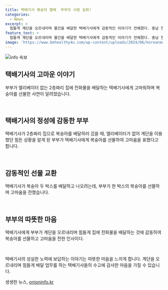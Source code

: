 ```yaml
---
title: 택배기사 복숭아 엘베  부부의 사랑 실화!
categories:
  - News
excerpt: >
  힘들게 계단을 오르내리며 물건을 배달한 택배기사에게 감동적인 이야기가 전해졌다. 충남 천안시에서 근무하는 13년 차 택배기사 A씨는 엘리베이터가 없는 집에 배달을 해오던 중, 부부가 늘 음료수를 챙겨주는 등 따뜻한 관심을 보여줬다. 이번에는 복숭아 두 박스를 배달하고 돌아갈 때, 부부가 한 박스를 선물하여 기사를 감동시켰다. A씨는 힘이 난다며 이들의 따뜻한 선물에 감사를 표했다. (150자)
feature_text: >
  힘들게 계단을 오르내리며 물건을 배달한 택배기사에게 감동적인 이야기가 전해졌다. 충남 천안시에서 근무하는 13년 차 택배기사 A씨는 엘리베이터가 없는 집에 배달을 해오던 중, 부부가 늘 음료수를 챙겨주는 등 따뜻한 관심을 보여줬다. 이번에는 복숭아 두 박스를 배달하고 돌아갈 때, 부부가 한 박스를 선물하여 기사를 감동시켰다. A씨는 힘이 난다며 이들의 따뜻한 선물에 감사를 표했다. (150자)
image: 'https://www.behealthy4u.com/wp-content/uploads/2024/06/koreanews.jpg'
---
```


<p><img src="https://www.behealthy4u.com/wp-content/uploads/2024/06/koreanews.jpg" alt="info 속보" /></p>

<h2 data-ke-size="size26">택배기사의 고마운 이야기</h2>

<p>부부가 엘리베이터 없는 2층짜리 집에 전화물을 배달하는 택배기사에게 고마워하며 복숭아를 선물한 사연이 알려졌습니다.</p>

<p data-ke-size="size16">&nbsp;</p>

<h2 data-ke-size="size24">택배기사의 정성에 감동한 부부</h2>

<p>택배기사가 2층짜리 집으로 복숭아를 배달하러 갔을 때, 엘리베이터가 없어 계단을 이용했던 힘든 상황을 알게 된 부부가 택배기사에게 복숭아를 선물하여 고마움을 표했다고 합니다.</p>

<p data-ke-size="size16">&nbsp;</p>

<h2 data-ke-size="size24">감동적인 선물 교환</h2>

<p>택배기사가 복숭아 두 박스를 배달하고 나오려는데, 부부가 한 박스의 복숭아를 선물하며 고마움을 전했습니다.</p>

<p data-ke-size="size16">&nbsp;</p>

<h2 data-ke-size="size24">부부의 따뜻한 마음</h2>

<p>택배기사에게 부부가 계단을 오르내리며 힘들게 집에 전화물을 배달하는 것에 감동하여 복숭아를 선물하고 고마움을 전한 인사이다.</p>

<p data-ke-size="size16">&nbsp;</p>

<p>택배기사의 성실한 노력에 보답하는 이야기는 따뜻한 마음을 느끼게 합니다. 계단을 오르내리며 힘들게 배달 업무를 하는 택배기사들의 수고에 감사한 마음을 가질 수 있습니다.</p>
생생한 뉴스, <a href="https://onioninfo.kr" rel="dofollow">onioninfo.kr</a>


